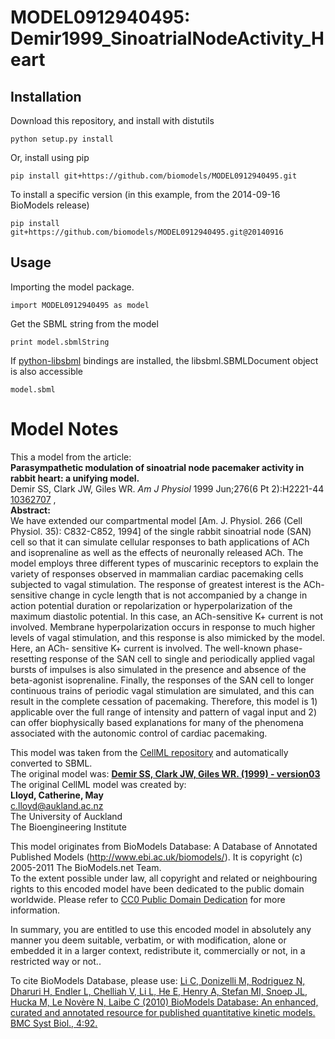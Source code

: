 # MODEL0912940495: Demir1999_SinoatrialNodeActivity_Heart

## Installation

Download this repository, and install with distutils

`python setup.py install`

Or, install using pip

`pip install git+https://github.com/biomodels/MODEL0912940495.git`

To install a specific version (in this example, from the 2014-09-16 BioModels release)

`pip install git+https://github.com/biomodels/MODEL0912940495.git@20140916`

## Usage

Importing the model package.

`import MODEL0912940495 as model`

Get the SBML string from the model

`print model.sbmlString`

If [python-libsbml](https://pypi.python.org/pypi/python-libsbml) bindings are
installed, the libsbml.SBMLDocument object is also accessible

`model.sbml`


# Model Notes


This a model from the article:  
**Parasympathetic modulation of sinoatrial node pacemaker activity in rabbit heart: a unifying model.**   
Demir SS, Clark JW, Giles WR. _Am J Physiol_ 1999 Jun;276(6 Pt 2):H2221-44
[10362707](http://www.ncbi.nlm.nih.gov/pubmed/10362707) ,  
**Abstract:**   
We have extended our compartmental model [Am. J. Physiol. 266 (Cell Physiol.
35): C832-C852, 1994] of the single rabbit sinoatrial node (SAN) cell so that
it can simulate cellular responses to bath applications of ACh and
isoprenaline as well as the effects of neuronally released ACh. The model
employs three different types of muscarinic receptors to explain the variety
of responses observed in mammalian cardiac pacemaking cells subjected to vagal
stimulation. The response of greatest interest is the ACh-sensitive change in
cycle length that is not accompanied by a change in action potential duration
or repolarization or hyperpolarization of the maximum diastolic potential. In
this case, an ACh-sensitive K+ current is not involved. Membrane
hyperpolarization occurs in response to much higher levels of vagal
stimulation, and this response is also mimicked by the model. Here, an ACh-
sensitive K+ current is involved. The well-known phase-resetting response of
the SAN cell to single and periodically applied vagal bursts of impulses is
also simulated in the presence and absence of the beta-agonist isoprenaline.
Finally, the responses of the SAN cell to longer continuous trains of periodic
vagal stimulation are simulated, and this can result in the complete cessation
of pacemaking. Therefore, this model is 1) applicable over the full range of
intensity and pattern of vagal input and 2) can offer biophysically based
explanations for many of the phenomena associated with the autonomic control
of cardiac pacemaking.

This model was taken from the [CellML
repository](http://www.cellml.org/models) and automatically converted to SBML.  
The original model was: [ **Demir SS, Clark JW, Giles WR. (1999) - version03**
](http://www.cellml.org/models/demir_clark_giles_1999_version03)  
The original CellML model was created by:  
**Lloyd, Catherine, May**   
c.lloyd@aukland.ac.nz  
The University of Auckland  
The Bioengineering Institute  

This model originates from BioModels Database: A Database of Annotated
Published Models (http://www.ebi.ac.uk/biomodels/). It is copyright (c)
2005-2011 The BioModels.net Team.  
To the extent possible under law, all copyright and related or neighbouring
rights to this encoded model have been dedicated to the public domain
worldwide. Please refer to [CC0 Public Domain
Dedication](http://creativecommons.org/publicdomain/zero/1.0/) for more
information.

In summary, you are entitled to use this encoded model in absolutely any
manner you deem suitable, verbatim, or with modification, alone or embedded it
in a larger context, redistribute it, commercially or not, in a restricted way
or not..  
  
To cite BioModels Database, please use: [Li C, Donizelli M, Rodriguez N,
Dharuri H, Endler L, Chelliah V, Li L, He E, Henry A, Stefan MI, Snoep JL,
Hucka M, Le Novère N, Laibe C (2010) BioModels Database: An enhanced, curated
and annotated resource for published quantitative kinetic models. BMC Syst
Biol., 4:92.](http://www.ncbi.nlm.nih.gov/pubmed/20587024)


